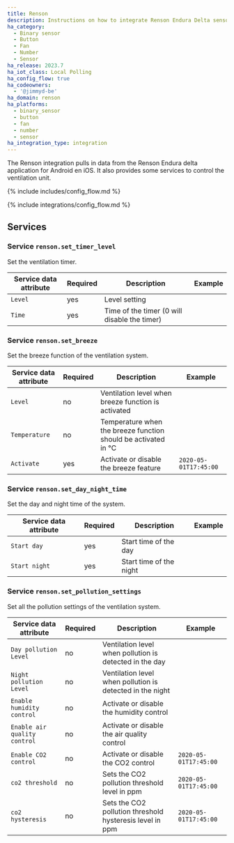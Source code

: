 ```yaml
---
title: Renson
description: Instructions on how to integrate Renson Endura Delta sensors into Home Assistant.
ha_category:
  - Binary sensor
  - Button
  - Fan
  - Number
  - Sensor
ha_release: 2023.7
ha_iot_class: Local Polling
ha_config_flow: true
ha_codeowners:
  - '@jimmyd-be'
ha_domain: renson
ha_platforms:
  - binary_sensor
  - button
  - fan
  - number
  - sensor
ha_integration_type: integration
---
```


The Renson integration pulls in data from the Renson Endura delta application for Android en iOS. It also provides some services to control the ventilation unit.

{% include includes/config_flow.md %}

{% include integrations/config_flow.md %}

## Services

### Service `renson.set_timer_level`

Set the ventilation timer.

  | Service data attribute | Required | Description | Example |
  | ---------------------- | -------- | ----------- | ------- |
  | `Level`| yes | Level setting | |
  | `Time` | yes | Time of the timer (0 will disable the timer) | |

### Service `renson.set_breeze`

Set the breeze function of the ventilation system.

  | Service data attribute | Required | Description | Example |
  | ---------------------- | -------- | ----------- | ------- |
  | `Level`| no | Ventilation level when breeze function is activated | |
  | `Temperature` | no | Temperature when the breeze function should be activated in °C | |
  | `Activate` | yes | Activate or disable the breeze feature | `2020-05-01T17:45:00` |

### Service `renson.set_day_night_time`

Set the day and night time of the system.

  | Service data attribute | Required | Description | Example |
  | ---------------------- | -------- | ----------- | ------- |
  | `Start day`| yes | Start time of the day | |
  | `Start night` | yes | Start time of the night | |

### Service `renson.set_pollution_settings`

Set all the pollution settings of the ventilation system.

  | Service data attribute | Required | Description | Example |
  | ---------------------- | -------- | ----------- | ------- |
  | `Day pollution Level`| no | Ventilation level when pollution is detected in the day | |
  | `Night pollution Level` | no | Ventilation level when pollution is detected in the night | |
  | `Enable humidity control` | no | Activate or disable the humidity control | |
  | `Enable air quality control` | no | Activate or disable the air quality control | |
  | `Enable CO2 control` | no | Activate or disable the CO2 control | `2020-05-01T17:45:00` |
  | `co2 threshold` | no | Sets the CO2 pollution threshold level in ppm | `2020-05-01T17:45:00` |
  | `co2 hysteresis` | no | Sets the CO2 pollution threshold hysteresis level in ppm | `2020-05-01T17:45:00` |
